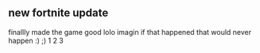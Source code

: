 ## new fortnite update
finallly made the game good lolo imagin if that happened that would never happen :) ;)
1
2
3